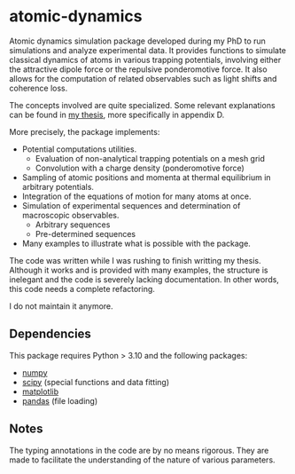 # atomic-dynamics

Atomic dynamics simulation package developed during my PhD to run simulations and analyze experimental data. It provides functions to simulate classical dynamics of atoms in various trapping potentials, involving either the attractive dipole force or the repulsive ponderomotive force. It also allows for the computation of related observables such as light shifts and coherence loss.

The concepts involved are quite specialized. Some relevant explanations can be found in [my thesis](https://theses.hal.science/tel-04551702), more specifically in appendix D.

More precisely, the package implements:
* Potential computations utilities.
    - Evaluation of non-analytical trapping potentials on a mesh grid
    - Convolution with a charge density (ponderomotive force)
* Sampling of atomic positions and momenta at thermal equilibrium in arbitrary
  potentials.
* Integration of the equations of motion for many atoms at once.
* Simulation of experimental sequences and determination of macroscopic
  observables.
  - Arbitrary sequences
  - Pre-determined sequences
* Many examples to illustrate what is possible with the package.

The code was written while I was rushing to finish writting my thesis. Although it works and is provided with many examples, the structure is inelegant and the code is severely lacking documentation. In other words, this code needs a complete refactoring.

I do not maintain it anymore.


## Dependencies

This package requires Python > 3.10 and the following packages:
- [numpy](https://numpy.org/)
- [scipy](https://scipy.org/) (special functions and data fitting)
- [matplotlib](https://matplotlib.org/)
- [pandas](https://pandas.pydata.org/) (file loading)


## Notes

The typing annotations in the code are by no means rigorous. They are made to facilitate the understanding of the nature of various parameters.
